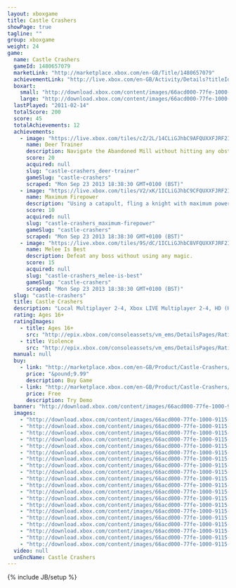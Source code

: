 ```yaml
---
layout: xboxgame
title: Castle Crashers
showPage: true
tagline: ""
group: xboxgame
weight: 24
game: 
  name: Castle Crashers
  gameId: 1480657079
  marketLink: "http://marketplace.xbox.com/en-GB/Title/1480657079"
  achievementLink: "http://live.xbox.com/en-GB/Activity/Details?titleId=1480657079"
  boxart: 
    small: "http://download.xbox.com/content/images/66acd000-77fe-1000-9115-d802584108b7/1033/boxartsm.jpg"
    large: "http://download.xbox.com/content/images/66acd000-77fe-1000-9115-d802584108b7/1033/boxartlg.jpg"
  lastPlayed: "2011-02-14"
  totalScore: 200
  score: 45
  totalAchievements: 12
  achievements: 
    - image: "https://live.xbox.com/tiles/cZ/2L/14CLiGJhbC9AFQUXXFJRF2I3L2FjaC8wLzQAAAAA5+fn+KSdag==.jpg"
      name: Deer Trainer
      description: Navigate the Abandoned Mill without hitting any obstacles.
      score: 20
      acquired: null
      slug: "castle-crashers_deer-trainer"
      gameSlug: "castle-crashers"
      scraped: "Mon Sep 23 2013 18:38:30 GMT+0100 (BST)"
    - image: "https://live.xbox.com/tiles/V2/xK/1ICLiGJhbC9CFQUXXFJRF2I3L2FjaC8wLzYAAAAA5+fn+2VsTA==.jpg"
      name: Maximum Firepower
      description: "Using a catapult, fling a knight with maximum power."
      score: 10
      acquired: null
      slug: "castle-crashers_maximum-firepower"
      gameSlug: "castle-crashers"
      scraped: "Mon Sep 23 2013 18:38:30 GMT+0100 (BST)"
    - image: "https://live.xbox.com/tiles/9S/dC/1ICLiGJhbC8VFQUXXFJRF2I3L2FjaC8wL2EAAAAA5+fn+20n7g==.jpg"
      name: Melee Is Best
      description: Defeat any boss without using any magic.
      score: 15
      acquired: null
      slug: "castle-crashers_melee-is-best"
      gameSlug: "castle-crashers"
      scraped: "Mon Sep 23 2013 18:38:30 GMT+0100 (BST)"
  slug: "castle-crashers"
  title: Castle Crashers
  description: "Local Multiplayer 2-4, Xbox LIVE Multiplayer 2-4, HD (High Definition). Unlock the full version of Castle Crashers and start your journey into a world of magic and mystery! Battle your way across frozen tundra&rsquo;s, deadly lava fields, and rival kingdoms in search of your kidnapped princess in this epic adventure.  Eliminate your enemies with over 20 unlockable characters, 40 weapons to customize your hero with, and an arsenal of combos and magical attacks to choose from.  Adventure together like never before - up to 4 can team up on the same console or over Xbox LIVE! This game requires the Xbox 360 hard drive or the 512MB Memory Unit for storage. There are no refunds for this item. For more information, see www.xbox.com/live/accounts."
  rating: Ages 16+
  ratingImages: 
    - title: Ages 16+
      src: "http://epix.xbox.com/consoleassets/vm_ems/DetailsPages/RatingSystemID/14/default/Values/14004.png"
    - title: Violence
      src: "http://epix.xbox.com/consoleassets/vm_ems/DetailsPages/RatingSystemID/14/default/Descriptors/14005.png"
  manual: null
  buy: 
    - link: "http://marketplace.xbox.com/en-GB/Product/Castle-Crashers/66acd000-77fe-1000-9115-d802584108b7?purchase=1&amp;DownloadType=Game"
      price: "&pound;9.99"
      description: Buy Game
    - link: "http://marketplace.xbox.com/en-GB/Product/Castle-Crashers/66acd000-77fe-1000-9115-d802584108b7?purchase=1&amp;DownloadType=GameDemo"
      price: Free
      description: Try Demo
  banner: "http://download.xbox.com/content/images/66acd000-77fe-1000-9115-d802584108b7/1033/banner.png"
  images: 
    - "http://download.xbox.com/content/images/66acd000-77fe-1000-9115-d802584108b7/1033/screenlg1.jpg"
    - "http://download.xbox.com/content/images/66acd000-77fe-1000-9115-d802584108b7/1033/screenlg2.jpg"
    - "http://download.xbox.com/content/images/66acd000-77fe-1000-9115-d802584108b7/1033/screenlg3.jpg"
    - "http://download.xbox.com/content/images/66acd000-77fe-1000-9115-d802584108b7/1033/screenlg4.jpg"
    - "http://download.xbox.com/content/images/66acd000-77fe-1000-9115-d802584108b7/1033/screenlg5.jpg"
    - "http://download.xbox.com/content/images/66acd000-77fe-1000-9115-d802584108b7/1033/screenlg6.jpg"
    - "http://download.xbox.com/content/images/66acd000-77fe-1000-9115-d802584108b7/1033/screenlg7.jpg"
    - "http://download.xbox.com/content/images/66acd000-77fe-1000-9115-d802584108b7/1033/screenlg8.jpg"
    - "http://download.xbox.com/content/images/66acd000-77fe-1000-9115-d802584108b7/1033/screenlg9.jpg"
    - "http://download.xbox.com/content/images/66acd000-77fe-1000-9115-d802584108b7/1033/screenlg10.jpg"
    - "http://download.xbox.com/content/images/66acd000-77fe-1000-9115-d802584108b7/1033/screenlg11.jpg"
    - "http://download.xbox.com/content/images/66acd000-77fe-1000-9115-d802584108b7/1033/screenlg12.jpg"
    - "http://download.xbox.com/content/images/66acd000-77fe-1000-9115-d802584108b7/1033/screenlg13.jpg"
    - "http://download.xbox.com/content/images/66acd000-77fe-1000-9115-d802584108b7/1033/screenlg14.jpg"
    - "http://download.xbox.com/content/images/66acd000-77fe-1000-9115-d802584108b7/1033/screenlg15.jpg"
    - "http://download.xbox.com/content/images/66acd000-77fe-1000-9115-d802584108b7/1033/screenlg16.jpg"
    - "http://download.xbox.com/content/images/66acd000-77fe-1000-9115-d802584108b7/1033/screenlg17.jpg"
    - "http://download.xbox.com/content/images/66acd000-77fe-1000-9115-d802584108b7/1033/screenlg18.jpg"
    - "http://download.xbox.com/content/images/66acd000-77fe-1000-9115-d802584108b7/1033/screenlg19.jpg"
    - "http://download.xbox.com/content/images/66acd000-77fe-1000-9115-d802584108b7/1033/screenlg20.jpg"
  video: null
  unEncName: Castle Crashers
---
```

{% include JB/setup %}
